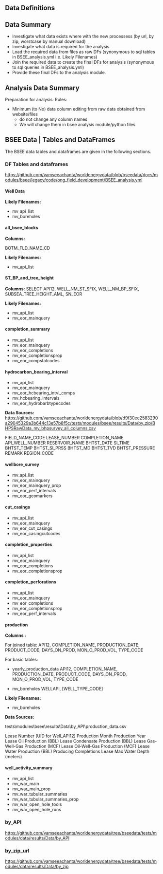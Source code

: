 ## Data Definitions

## Data Summary

- Investigate what data exists where with the new processess (by url, by zip, worstcase by manual download)
- Investigate what data is required for the analysis
- Load the required data from files as raw DFs (synonymous to sql tables in BSEE_analysis.yml i.e. Likely Filenames)
- Join the required data to create the final DFs for analysis (synonymous to sql queries in BSEE_analysis.yml)
- Provide these final DFs to the analysis module.

## Analysis Data Summary

Preparation for analysis:
Rules:
- Minimum (to No) data column editing from raw data obtained from website/files
  - do not change any column names
  - We will change them in bsee analysis module/python files


## BSEE Data | Tables and DataFrames

The BSEE data tables and dataframes are given in the following sections.

### DF Tables and dataframes 

<https://github.com/vamseeachanta/worldenergydata/blob/bseedata/docs/modules/bsee/legacy/code/ong_field_development/BSEE_analysis.yml>

#### Well Data

**Likely Filenames:**

- mv_api_list
- mv_boreholes


#### all_bsee_blocks

**Columns:**

BOTM_FLD_NAME_CD

**Likely Filenames:**

- mv_api_list

#### ST_BP_and_tree_height

**Columns:**
SELECT API12, WELL_NM_ST_SFIX, WELL_NM_BP_SFIX, SUBSEA_TREE_HEIGHT_AML, SN_EOR

**Likely Filenames:**

- mv_api_list
- mv_eor_mainquery

#### completion_summary

- mv_api_list
- mv_eor_mainquery
- mv_eor_completions
- mv_eor_completionsprop
- mv_eor_compstatcodes

#### hydrocarbon_bearing_interval

- mv_api_list
- mv_eor_mainquery
- mv_eor_hcbearing_intvl_comps
- mv_hcbearing_intervals
- mv_eor_hydrobarbtypecodes


**Data Sources:**
https://github.com/vamseeachanta/worldenergydata/blob/d9f30ee2583290a29045329a3b644c13e57b8f5c/tests/modules/bsee/results/Data/by_zip/BHPSRawData_mv_bhpsurvey_all_columns.csv

FIELD_NAME_CODE
LEASE_NUMBER
COMPLETION_NAME
API_WELL_NUMBER
RESERVOIR_NAME
BHTST_DATE
SI_TIME
BHTST_TEMP
BHTST_SI_PRSS
BHTST_MD
BHTST_TVD
BHTST_PRESSURE
REMARK
REGION_CODE

#### wellbore_survey

- mv_api_list
- mv_eor_mainquery
- mv_eor_mainquery_prop
- mv_eor_perf_intervals
- mv_eor_geomarkers

#### cut_casings

- mv_api_list
- mv_eor_mainquery
- mv_eor_cut_casings
- mv_eor_casingcutcodes

#### completion_properties

- mv_api_list
- mv_eor_mainquery
- mv_eor_completions
- mv_eor_completionsprop

#### completion_perforations

- mv_api_list
- mv_eor_mainquery
- mv_eor_completions
- mv_eor_completionsprop
- mv_eor_perf_intervals

#### production

**Columns :**

For joined table:
API12, COMPLETION_NAME, PRODUCTION_DATE, PRODUCT_CODE, DAYS_ON_PROD, MON_O_PROD_VOL, TYPE_CODE

For basic tables:
- yearly_production_data
API12, COMPLETION_NAME, PRODUCTION_DATE, PRODUCT_CODE, DAYS_ON_PROD, MON_O_PROD_VOL, TYPE_CODE

- mv_boreholes
WELLAPI, [WELL_TYPE_CODE]


**Likely Filenames:**

- mv_boreholes

**Data Sources:**

tests\modules\bsee\results\Data\by_API\production_data.csv

Lease Number (UID for Well_API12)
Production Month
Production Year
Lease Oil Production (BBL)
Lease Condensate Production (BBL)
Lease Gas-Well-Gas Production (MCF)
Lease Oil-Well-Gas Production (MCF)
Lease Water Production (BBL)
Producing Completions
Lease Max Water Depth (meters)

#### well_activity_summary

- mv_api_list
- mv_war_main
- mv_war_main_prop
- mv_war_tubular_summaries
- mv_war_tubular_summaries_prop
- mv_war_open_hole_tools
- mv_war_open_hole_runs

### by_API

<https://github.com/vamseeachanta/worldenergydata/tree/bseedata/tests/modules/data/results/Data/by_API>

### by_zip_url

<https://github.com/vamseeachanta/worldenergydata/tree/bseedata/tests/modules/data/results/Data/by_zip>
